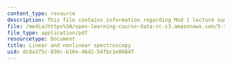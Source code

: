 ```yaml
---
content_type: resource
description: This file contains information regarding Mod 1 lecture summary 3.
file: /media/https%3A/open-learning-course-data-rc.s3.amazonaws.com/5-35-introduction-to-experimental-chemistry-fall-2012/dc8a375c836cb16e46d254fbc1e06847_MIT5_35F12_Module_1LS3.pdf
file_type: application/pdf
resourcetype: Document
title: Linear and nonlinear spectroscopy
uid: dc8a375c-836c-b16e-46d2-54fbc1e06847
---
```

